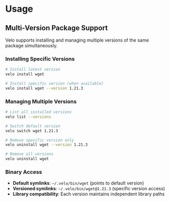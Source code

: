# Usage

## Multi-Version Package Support

Velo supports installing and managing multiple versions of the same package simultaneously.

### Installing Specific Versions

```bash
# Install latest version
velo install wget

# Install specific version (when available)
velo install wget --version 1.21.3
```

### Managing Multiple Versions

```bash
# List all installed versions
velo list --versions

# Switch default version
velo switch wget 1.21.3

# Remove specific version only
velo uninstall wget --version 1.21.3

# Remove all versions
velo uninstall wget
```

### Binary Access

- **Default symlinks**: `~/.velo/bin/wget` (points to default version)
- **Versioned symlinks**: `~/.velo/bin/wget@1.21.3` (specific version access)
- **Library compatibility**: Each version maintains independent library paths
